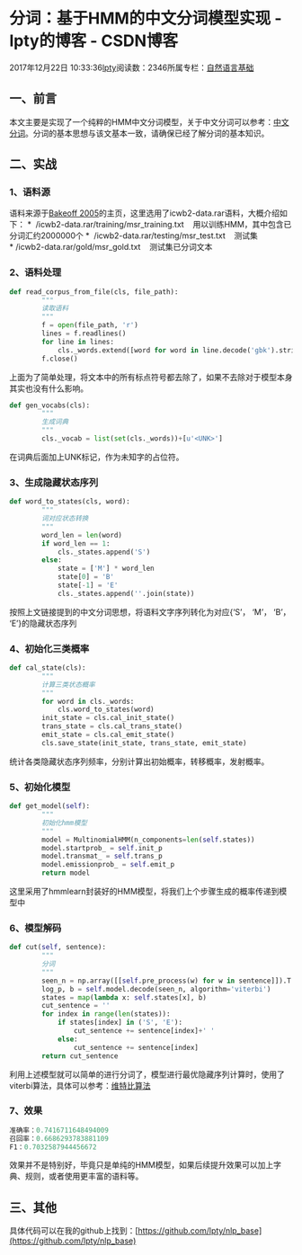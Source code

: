 
# 分词：基于HMM的中文分词模型实现 - lpty的博客 - CSDN博客

2017年12月22日 10:33:36[lpty](https://me.csdn.net/sinat_33741547)阅读数：2346所属专栏：[自然语言基础](https://blog.csdn.net/column/details/22512.html)



## 一、前言
本文主要是实现了一个纯粹的HMM中文分词模型，关于中文分词可以参考：[中文分词](http://blog.csdn.net/sinat_33741547/article/details/78690440)。分词的基本思想与该文基本一致，请确保已经了解分词的基本知识。
## 二、实战
### 1、语料源
语料来源于[Bakeoff 2005](http://sighan.cs.uchicago.edu/bakeoff2005/)的主页，这里选用了icwb2-data.rar语料，大概介绍如下：
*  /icwb2-data.rar/training/msr_training.txt    用以训练HMM，其中包含已分词汇约2000000个
*  /icwb2-data.rar/testing/msr_test.txt    测试集
* /icwb2-data.rar/gold/msr_gold.txt    测试集已分词文本
### 2、语料处理

```python
def read_corpus_from_file(cls, file_path):
        """
        读取语料
        """
        f = open(file_path, 'r')
        lines = f.readlines()
        for line in lines:
            cls._words.extend([word for word in line.decode('gbk').strip().split(' ') if word and not cls.is_puns(word)])
        f.close()
```
上面为了简单处理，将文本中的所有标点符号都去除了，如果不去除对于模型本身其实也没有什么影响。

```python
def gen_vocabs(cls):
        """
        生成词典
        """
        cls._vocab = list(set(cls._words))+[u'<UNK>']
```
在词典后面加上UNK标记，作为未知字的占位符。
### 3、生成隐藏状态序列

```python
def word_to_states(cls, word):
        """
        词对应状态转换 
        """
        word_len = len(word)
        if word_len == 1:
            cls._states.append('S')
        else:
            state = ['M'] * word_len
            state[0] = 'B'
            state[-1] = 'E'
            cls._states.append(''.join(state))
```
按照上文链接提到的中文分词思想，将语料文字序列转化为对应{‘S’， ‘M’， ‘B’， ‘E’}的隐藏状态序列
### 4、初始化三类概率

```python
def cal_state(cls):
        """
        计算三类状态概率 
        """
        for word in cls._words:
            cls.word_to_states(word)
        init_state = cls.cal_init_state()
        trans_state = cls.cal_trans_state()
        emit_state = cls.cal_emit_state()
        cls.save_state(init_state, trans_state, emit_state)
```
统计各类隐藏状态序列频率，分别计算出初始概率，转移概率，发射概率。
### 5、初始化模型

```python
def get_model(self):
        """
        初始化hmm模型
        """
        model = MultinomialHMM(n_components=len(self.states))
        model.startprob_ = self.init_p
        model.transmat_ = self.trans_p
        model.emissionprob_ = self.emit_p
        return model
```
这里采用了hmmlearn封装好的HMM模型，将我们上个步骤生成的概率传递到模型中
### 6、模型解码

```python
def cut(self, sentence):
        """
        分词
        """
        seen_n = np.array([[self.pre_process(w) for w in sentence]]).T
        log_p, b = self.model.decode(seen_n, algorithm='viterbi')
        states = map(lambda x: self.states[x], b)
        cut_sentence = ''
        for index in range(len(states)):
            if states[index] in ('S', 'E'):
                cut_sentence += sentence[index]+' '
            else:
                cut_sentence += sentence[index]
        return cut_sentence
```
利用上述模型就可以简单的进行分词了，模型进行最优隐藏序列计算时，使用了viterbi算法，具体可以参考：[维特比算法](http://blog.csdn.net/sinat_33741547/article/details/78867039)
### 7、效果

```python
准确率：0.7416711648494009
召回率：0.6686293783881109
F1：0.7032587944456672
```
效果并不是特别好，毕竟只是单纯的HMM模型，如果后续提升效果可以加上字典、规则，或者使用更丰富的语料等。
## 三、其他
具体代码可以在我的github上找到：[https://github.com/lpty/nlp_base](https://github.com/lpty/nlp_base)




